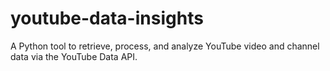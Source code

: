 # youtube-data-insights
A Python tool to retrieve, process, and analyze YouTube video and channel data via the YouTube Data API.
